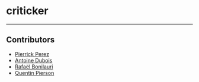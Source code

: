 # criticker

---

## Contributors

- [Pierrick Perez](https://github.com/pperezdev)
- [Antoine Dubois](https://github.com/antdbs)
- [Rafaël Bonilauri](https://github.com/RBonilauri)
- [Quentin Pierson](https://github.com/quentin-pierson)
